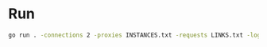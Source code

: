 # Run

```bash
go run . -connections 2 -proxies INSTANCES.txt -requests LINKS.txt -log logs/"$(date).log"
```
